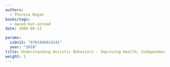 ```yaml
---
authors:
  - Theresa Regan
books/tags:
  - owned-but-unread
date: 1800-08-12

params:
  isbn13: "9781946824141"
  year: "2018"
title: Understanding Autistic Behaviors - Improving Health, Independence, And Well-Being
weight: 1
---
```


<!--more-->

